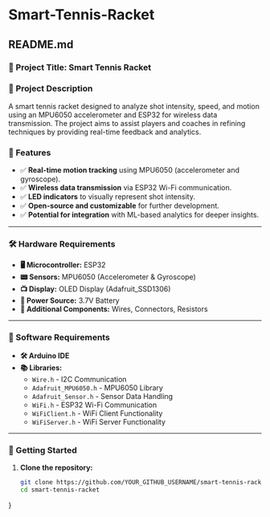 # Smart-Tennis-Racket

## **README.md**

### **📌 Project Title: Smart Tennis Racket**

### **📜 Project Description**
A smart tennis racket designed to analyze shot intensity, speed, and motion using an MPU6050 accelerometer and ESP32 for wireless data transmission. The project aims to assist players and coaches in refining techniques by providing real-time feedback and analytics.

### **🔹 Features**
- ✅ **Real-time motion tracking** using MPU6050 (accelerometer and gyroscope).
- ✅ **Wireless data transmission** via ESP32 Wi-Fi communication.
- ✅ **LED indicators** to visually represent shot intensity.
- ✅ **Open-source and customizable** for further development.
- ✅ **Potential for integration** with ML-based analytics for deeper insights.

---

### **🛠 Hardware Requirements**
- **🖥 Microcontroller:** ESP32
- **📟 Sensors:** MPU6050 (Accelerometer & Gyroscope)
- **📺 Display:** OLED Display (Adafruit_SSD1306)
- **🔋 Power Source:** 3.7V Battery
- **📡 Additional Components:** Wires, Connectors, Resistors

---

### **💾 Software Requirements**
- **🛠 Arduino IDE**
- **📚 Libraries:**
  - `Wire.h` - I2C Communication
  - `Adafruit_MPU6050.h` - MPU6050 Library
  - `Adafruit_Sensor.h` - Sensor Data Handling
  - `WiFi.h` - ESP32 Wi-Fi Communication
  - `WiFiClient.h` - WiFi Client Functionality
  - `WiFiServer.h` - WiFi Server Functionality

---

### **🚀 Getting Started**
1. **Clone the repository:**
   ```sh
   git clone https://github.com/YOUR_GITHUB_USERNAME/smart-tennis-racket.git
   cd smart-tennis-racket

}
